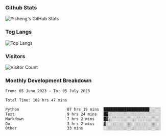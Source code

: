 ### Github Stats
![Yisheng's GitHub Stats](https://github-readme-stats-9qabuvhk1-gongyisheng.vercel.app/api?username=gongyisheng&count_private=true&show_icons=true)
### Tog Langs
![Top Langs](https://github-readme-stats-9qabuvhk1-gongyisheng.vercel.app/api/top-langs/?username=gongyisheng&layout=compact)
### Visitors
![Visitor Count](https://profile-counter.glitch.me/gongyisheng/count.svg)
### Monthly Development Breakdown
<!--START_SECTION:waka-->

```txt
From: 05 June 2023 - To: 05 July 2023

Total Time: 108 hrs 47 mins

Python                     87 hrs 19 mins  ████████████████████░░░░░   80.26 %
Text                       9 hrs 24 mins   ██░░░░░░░░░░░░░░░░░░░░░░░   08.65 %
Markdown                   7 hrs 2 mins    █▓░░░░░░░░░░░░░░░░░░░░░░░   06.48 %
Go                         3 hrs 2 mins    ▓░░░░░░░░░░░░░░░░░░░░░░░░   02.79 %
Other                      33 mins         ░░░░░░░░░░░░░░░░░░░░░░░░░   00.51 %
```

<!--END_SECTION:waka-->
